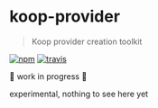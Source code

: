 # koop-provider

> Koop provider creation toolkit

[![npm][npm-image]][npm-url]
[![travis][travis-image]][travis-url]

[npm-image]: https://img.shields.io/npm/v/koop-provider.svg?style=flat-square
[npm-url]: https://www.npmjs.com/package/koop-provider
[travis-image]: https://img.shields.io/travis/koopjs/koop-provider.svg?style=flat-square
[travis-url]: https://travis-ci.org/koopjs/koop-provider

:construction: work in progress :construction:

experimental, nothing to see here yet
